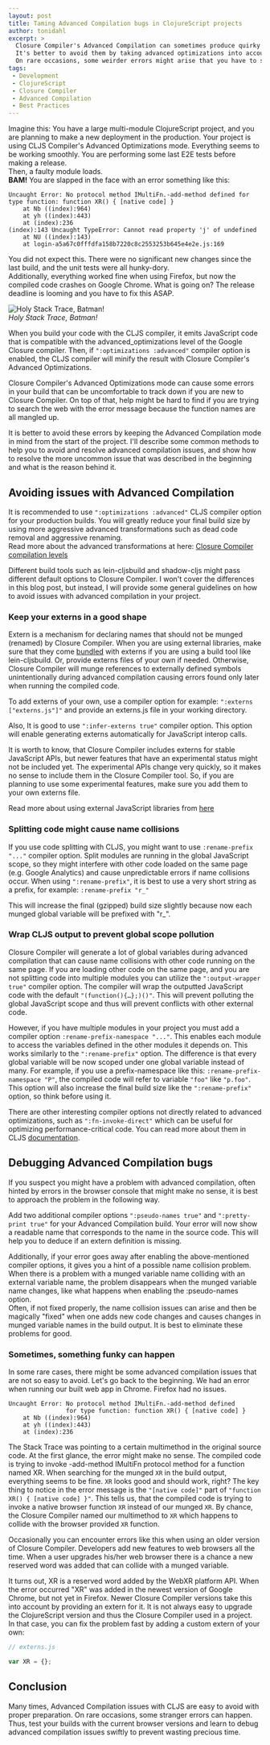```yaml
---
layout: post
title: Taming Advanced Compilation bugs in ClojureScript projects
author: tonidahl
excerpt: >
  Closure Compiler's Advanced Compilation can sometimes produce quirky errors. 
  It's better to avoid them by taking advanced optimizations into account from the beginning of the project.
  On rare occasions, some weirder errors might arise that you have to swiftly resolve.
tags:
 - Development
 - ClojureScript
 - Closure Compiler
 - Advanced Compilation
 - Best Practices
---
```



Imagine this: You have a large multi-module ClojureScript project, and you are planning to make a new deployment in the
production.
Your project is using CLJS Compiler's Advanced Optimizations mode.
Everything seems to be working smoothly. You are performing some last E2E tests before making a release.  
Then, a faulty module loads.  
**BAM!** You are slapped in the face with an error something like this: 

```text
Uncaught Error: No protocol method IMultiFn.-add-method defined for type function: function XR() { [native code] }
    at Nb ((index):964)
    at yh ((index):443)
    at (index):236
(index):143 Uncaught TypeError: Cannot read property 'j' of undefined
    at NU ((index):143)
    at login-a5a67c0fffdfa158b7220c8c2553253b645e4e2e.js:169
```

You did not expect this. There were no significant new changes since the last build, and the unit tests were all
hunky-dory.  
Additionally, everything worked fine when using Firefox, but now the compiled code crashes on Google Chrome. 
What is going on? The release deadline is looming and you have to fix this ASAP.

![Holy Stack Trace, Batman!](/img/taming-cljs-advanced-compilation/slap.png)  
*Holy Stack Trace, Batman!*

When you build your code with the CLJS compiler, it emits JavaScript code that is compatible with the 
advanced_optimizations level of the Google Closure compiler. Then, if `":optimizations :advanced"` compiler option is
enabled, the CLJS compiler will minify the result with Closure Compiler's Advanced Optimizations.

Closure Compiler's Advanced Optimizations mode can cause some errors in your build that can be uncomfortable to
track down if you are new to Closure Compiler.
On top of that, help might be hard to find if you are trying to search the web with the error message because the function
names are all mangled up.

It is better to avoid these errors by keeping the Advanced Compilation mode in mind from the start of the project. 
I'll describe some common methods to help you to avoid and resolve advanced compilation issues, and 
show how to resolve the more uncommon issue that was described in the beginning and what is the reason behind it.

## Avoiding issues with Advanced Compilation

It is recommended to use `":optimizations :advanced"` CLJS compiler option for your production builds.
You will greatly reduce your final build size by using more aggressive advanced transformations such as dead code 
removal and aggressive renaming.  
Read more about the advanced transformations at here: [Closure Compiler compilation levels](https://developers.google.com/closure/compiler/docs/compilation_levels#advanced_optimizations)

Different build tools such as lein-cljsbuild and shadow-cljs might pass different default options to Closure Compiler.
I won't cover the differences in this blog post, but instead, I will provide some general guidelines on how to avoid
issues with advanced compilation in your project.

### Keep your externs in a good shape
Extern is a mechanism for declaring names that should not be munged (renamed) by Closure Compiler.
When you are using external libraries, make sure that they come [bundled](http://cljsjs.github.io/)
with externs if you are using a build tool like lein-cljsbuild. Or, provide externs files of your own if needed. 
Otherwise, Closure Compiler will munge references to externally defined symbols unintentionally during advanced 
compilation causing errors found only later when running the compiled code.

To add externs of your own, use a compiler option for example: `":externs ["externs.js"]"` and provide an
externs.js file in your working directory.

Also, It is good to use `":infer-externs true"` compiler option. This option will enable generating externs automatically
for JavaScript interop calls.

It is worth to know, that Closure Compiler includes externs for stable JavaScript APIs, but newer features that have an
experimental status might not be included yet. The experimental APIs change very quickly, so it makes no sense to include
them in the Closure Compiler tool. So, if you are planning to use some experimental features, make sure 
you add them to your own externs file.

Read more about using external JavaScript libraries from [here](http://lukevanderhart.com/2011/09/30/using-javascript-and-clojurescript.html)

### Splitting code might cause name collisions
If you use code splitting with CLJS, you might want to use `:rename-prefix "..."` compiler option. 
Split modules are running in the global JavaScript scope, so they might interfere with other code loaded on the same page 
(e.g. Google Analytics) and cause unpredictable errors if name collisions occur.
When using `":rename-prefix"`, it is best to use a very short string as a prefix, for example: `:rename-prefix "r_"`

This will increase the final (gzipped) build size slightly because now each munged global variable will be prefixed with "r_".


### Wrap CLJS output to prevent global scope pollution
Closure Compiler will generate a lot of global variables during advanced compilation that can cause name collisions
with other code running on the same page.
If you are loading other code on the same page, and you are not splitting code into multiple modules you can utilize
 the `":output-wrapper true"` compiler option. The compiler will wrap the outputted JavaScript code with the default 
`"(function(){…​};)()"`. This will prevent polluting the global JavaScript scope and thus will prevent conflicts
with other external code.

However, if you have multiple modules in your project you must add a compiler option `:rename-prefix-namespace "..."`.
This enables each module to access the variables defined in the other modules it depends on.
This works similarly to the `":rename-prefix"` option. The difference is that every global variable will be now
scoped under one global variable instead of many. For example, if you use a prefix-namespace like this:
`:rename-prefix-namespace "P"`, the compiled code will refer to variable `"foo"` like `"p.foo"`. 
This option will also increase the final build size like the `":rename-prefix"` option, so think before using it.


There are other interesting compiler options not directly related to advanced optimizations, such as `":fn-invoke-direct"` 
which can be useful for optimizing performance-critical code. You can read more about them in CLJS 
[documentation](https://clojurescript.org/reference/compiler-options).


## Debugging Advanced Compilation bugs

If you suspect you might have a problem with advanced compilation, often hinted by errors in the browser 
console that might make no sense, it is best to approach the problem in the following way.

Add two additional compiler options `":pseudo-names true"` and `":pretty-print true"` for your Advanced Compilation build.
Your error will now show a readable name that corresponds to the name in the source code. 
This will help you to deduce if an extern definition is missing.

Additionally, if your error goes away after enabling the above-mentioned compiler options, it gives you a hint
of a possible name collision problem. When there is a problem with a munged variable name colliding with an external 
variable name, the problem disappears when the munged variable name changes, like what happens when enabling the :pseudo-names option.  
Often, if not fixed properly, the name collision issues can arise and then be magically "fixed" when one adds new code
changes and causes changes in munged variable names in the build output. It is best to eliminate these problems for good.

### Sometimes, something funky can happen
In some rare cases, there might be some advanced compilation issues that are not so easy to avoid.
Let's go back to the beginning. 
We had an error when running our built web app in Chrome. Firefox had no issues.
```
Uncaught Error: No protocol method IMultiFn.-add-method defined 
                for type function: function XR() { [native code] }
    at Nb ((index):964)
    at yh ((index):443)
    at (index):236
```

The Stack Trace was pointing to a certain multimethod in the original source code. 
At the first glance, the error might make no sense. The compiled code is trying to invoke -add-method IMultiFn protocol method 
for a function named XR. When searching for the munged ```XR``` in the build output, everything seems to be fine. 
```XR``` looks good and should work, right?
The key thing to notice in the error message is the `"[native code]"` part of `"function XR() { [native code] }"`.
This tells us, that the compiled code is trying to invoke a native browser function ```XR``` instead of our munged ```XR```. 
By chance, the Closure Compiler named our multimethod to ```XR``` which happens to collide with the browser provided 
```XR``` function.

Occasionally you can encounter errors like this when using an older version of Closure Compiler.
Developers add new features to web browsers all the time. When a user upgrades his/her web browser there is a chance 
a new reserved word was added that can collide with a munged variable. 

It turns out, XR is a reserved word added by the WebXR platform API. When the error occurred "XR" was added in the newest 
version of Google Chrome, but not yet in Firefox. Newer Closure Compiler versions take this into account by providing
an extern for it. It is not always easy to upgrade the ClojureScript version and thus the Closure Compiler used in a project.  
In that case, you can fix the problem fast by adding a custom extern of your own:
```javascript
// externs.js

var XR = {};
```


## Conclusion

Many times, Advanced Compilation issues with CLJS are easy to avoid with proper preparation. On rare occasions, some
stranger errors can happen. Thus, test your builds with the current browser versions and learn to debug advanced 
compilation issues swiftly to prevent wasting precious time.
